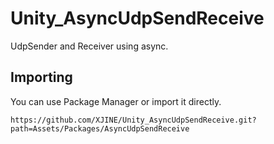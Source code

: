 # Unity_AsyncUdpSendReceive

UdpSender and Receiver using async.

## Importing

You can use Package Manager or import it directly.

```
https://github.com/XJINE/Unity_AsyncUdpSendReceive.git?path=Assets/Packages/AsyncUdpSendReceive
```